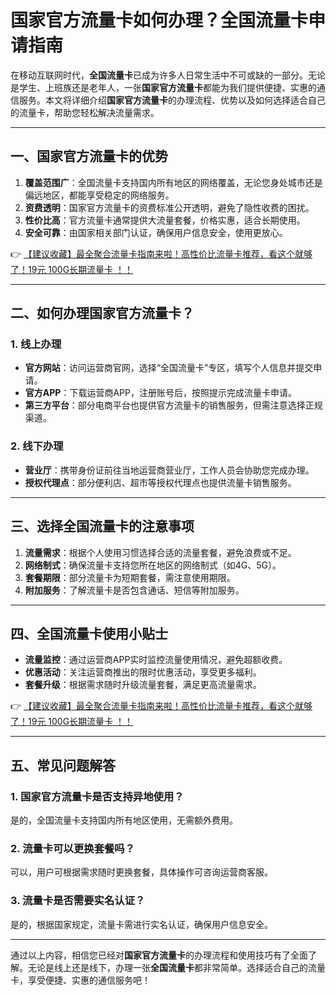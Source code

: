 # 国家官方流量卡如何办理？全国流量卡申请指南

在移动互联网时代，**全国流量卡**已成为许多人日常生活中不可或缺的一部分。无论是学生、上班族还是老年人，一张**国家官方流量卡**都能为我们提供便捷、实惠的通信服务。本文将详细介绍**国家官方流量卡**的办理流程、优势以及如何选择适合自己的流量卡，帮助您轻松解决流量需求。

---

## 一、国家官方流量卡的优势

1. **覆盖范围广**：全国流量卡支持国内所有地区的网络覆盖，无论您身处城市还是偏远地区，都能享受稳定的网络服务。  
2. **资费透明**：国家官方流量卡的资费标准公开透明，避免了隐性收费的困扰。  
3. **性价比高**：官方流量卡通常提供大流量套餐，价格实惠，适合长期使用。  
4. **安全可靠**：由国家相关部门认证，确保用户信息安全，使用更放心。

👉 [【建议收藏】最全聚合流量卡指南来啦！高性价比流量卡推荐，看这个就够了！19元 100G长期流量卡 ！！](https://bit.ly/Liuliangka)

---

## 二、如何办理国家官方流量卡？

### 1. 线上办理
- **官方网站**：访问运营商官网，选择“全国流量卡”专区，填写个人信息并提交申请。  
- **官方APP**：下载运营商APP，注册账号后，按照提示完成流量卡申请。  
- **第三方平台**：部分电商平台也提供官方流量卡的销售服务，但需注意选择正规渠道。

### 2. 线下办理
- **营业厅**：携带身份证前往当地运营商营业厅，工作人员会协助您完成办理。  
- **授权代理点**：部分便利店、超市等授权代理点也提供流量卡销售服务。

---

## 三、选择全国流量卡的注意事项

1. **流量需求**：根据个人使用习惯选择合适的流量套餐，避免浪费或不足。  
2. **网络制式**：确保流量卡支持您所在地区的网络制式（如4G、5G）。  
3. **套餐期限**：部分流量卡为短期套餐，需注意使用期限。  
4. **附加服务**：了解流量卡是否包含通话、短信等附加服务。

---

## 四、全国流量卡使用小贴士

- **流量监控**：通过运营商APP实时监控流量使用情况，避免超额收费。  
- **优惠活动**：关注运营商推出的限时优惠活动，享受更多福利。  
- **套餐升级**：根据需求随时升级流量套餐，满足更高流量需求。

👉 [【建议收藏】最全聚合流量卡指南来啦！高性价比流量卡推荐，看这个就够了！19元 100G长期流量卡 ！！](https://bit.ly/Liuliangka)

---

## 五、常见问题解答

### 1. 国家官方流量卡是否支持异地使用？  
是的，全国流量卡支持国内所有地区使用，无需额外费用。

### 2. 流量卡可以更换套餐吗？  
可以，用户可根据需求随时更换套餐，具体操作可咨询运营商客服。

### 3. 流量卡是否需要实名认证？  
是的，根据国家规定，流量卡需进行实名认证，确保用户信息安全。

---

通过以上内容，相信您已经对**国家官方流量卡**的办理流程和使用技巧有了全面了解。无论是线上还是线下，办理一张**全国流量卡**都非常简单。选择适合自己的流量卡，享受便捷、实惠的通信服务吧！